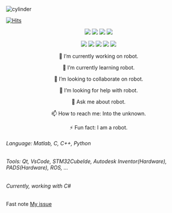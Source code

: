 ![cylinder](https://capsule-render.vercel.app/api?type=cylinder&color=auto&text=Cylinder&fontAlignY=45&fontSize=40&height=150&animation=blinking&desc=desc%20is%20also%20animated&descAlignY=70)

<!--
![header](https://capsule-render.vercel.app/api?type=slice&color=gradient&height=160&section=header&text=Hi!%20I'm%Colson!&fontAlign=50&fontAlignY=70&fontSize=90&fontColor=000000)
-->
[![Hits](https://hits.seeyoufarm.com/api/count/incr/badge.svg?url=https%3A%2F%2Fgithub.com%2FYeongJunKim&count_bg=%2370FF00&title_bg=%23000000&icon=&icon_color=%23E7E7E7&title=hits&edge_flat=false)](https://www.github.com/YeongJunKim)

<p align="center">
<img src="https://img.shields.io/badge/Python-3766AB?style=flat-square&logo=Python&logoColor=white"/></a>
<img src="https://img.shields.io/badge/C-A8B9CC?style=flat-square&logo=C&logoColor=white"/></a>
<img src="https://img.shields.io/badge/C%2B%2B-00599C?style=flat-square&logo=C%2BC%2B&logoColor=white"/></a>
<img src="https://img.shields.io/badge/CSharp-239120?style=flat-square&logo=CSharp&logoColor=white"/></a>
</p>
<p align="center">
<img src="https://img.shields.io/badge/ROS-22314E?style=flat-square&logo=ROS&logoColor=white"/></a>
<img src="https://img.shields.io/badge/STMicroelectronics-03234B?style=flat-square&logo=STMicroelectronics&logoColor=white"/></a>
<img src="https://img.shields.io/badge/Unity-000000?style=flat-square&logo=Unity&logoColor=white"/></a>
<img src="https://img.shields.io/badge/vscode-007ACC?style=flat-square&logo=vscode&logoColor=white"/></a>
<img src="https://img.shields.io/badge/Autodesk-0696D7?style=flat-square&logo=Autodesk&logoColor=white"/></a>
</p>

<p align="center"> 🔭 I’m currently working on robot. </p>
<p align="center"> 🌱 I’m currently learning robot. </p>
<p align="center"> 👯 I’m looking to collaborate on robot. </p>
<p align="center"> 🤔 I’m looking for help with robot. </p>
<p align="center"> 💬 Ask me about robot. </p>
<p align="center"> 📫 How to reach me: Into the unknown. </p>
<p align="center"> ⚡ Fun fact: I am a robot. </p>

###### Language: Matlab, C, C++, Python
###### Tools: Qt, VsCode, STM32CubeIde, Autodesk Inventor(Hardware), PADS(Hardware), ROS, ...
###### Currently, working with C#


Fast note
[My issue](https://github.com/YeongJunKim/issue/issues)

<!--
**YeongJunKim/YeongJunKim** is a ✨ _special_ ✨ repository because its `README.md` (this file) appears on your GitHub profile.

Here are some ideas to get you started:

- 🔭 I’m currently working on ...
- 🌱 I’m currently learning ...
- 👯 I’m looking to collaborate on ...
- 🤔 I’m looking for help with ...
- 💬 Ask me about ...
- 📫 How to reach me: ...
- 😄 Pronouns: ...
- ⚡ Fun fact: ...
-->
                 
                
